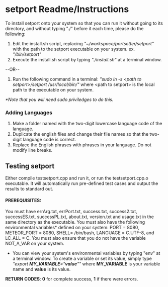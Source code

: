 # setport Readme/Instructions

To install setport onto your system so that you can run it without going to its directory,
and without typing "./" before it each time, please do the following:

1. Edit the install.sh script, replacing _"~/workspace/portsetter/setport"_ with the path to the setport executable on your system.
 ex. _"/bin/setport"_
2. Execute the install.sh script by typing _"./install.sh"_ at a terminal window.

--OR--

1. Run the following command in a terminal: _"sudo ln -s \<path to setport\>/setport /usr/local/bin/"_ where \<path to setport\> is the local path to the executable on your system.

_*Note that you will need sudo priviledges to do this._


### Adding Languages
1. Make a folder named with the two-digit lowercase language code of the language.
2. Duplicate the english files and change their file names so that the two-digit language code is correct.
3. Replace the English phrases with phrases in your language. Do not modify line breaks.


## Testing setport

Either compile testsetport.cpp and run it, or run the testsetport.cpp.o executable.  It will automatically run pre-defined test
cases and output the results to standard out.

#### **PREREQUISITES:**
You must have errArg.txt, errPort.txt, success.txt, success2.txt, successES.txt, successPL.txt, about.txt,
version.txt and usage.txt in the same directory as the executable. You must also have the following environmental variables\*
defined on your system: PORT = 8080, METEOR_PORT = 8080, SHELL= /bin/bash, LANGUAGE = C.UTF-8, and LC_ALL = C. You must also ensure that you do not have the variable NOT_A_VAR on your system.
* You can view your system's environmental variables by typing "env" at a terminal window. To create a variable or set its
value, simply type _"export **MY_VARIABLE**="**value**""_ where **MY_VARIABLE** is your variable name and **value** is its value.

**RETURN CODES**: **0** for complete success, **1** if there were errors.
